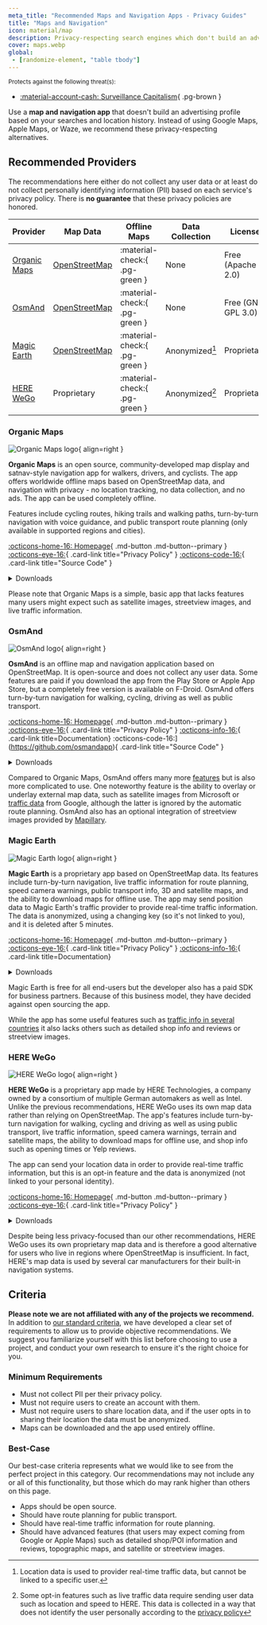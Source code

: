 ```yaml
---
meta_title: "Recommended Maps and Navigation Apps - Privacy Guides"
title: "Maps and Navigation"
icon: material/map 
description: Privacy-respecting search engines which don't build an advertising profile based on your searches.
cover: maps.webp
global:
 - [randomize-element, "table tbody"]
---
```

<small>Protects against the following threat(s):</small>

- [:material-account-cash: Surveillance Capitalism](basics/common-threats.md#surveillance-as-a-business-model){ .pg-brown }

Use a **map and navigation app** that doesn't build an advertising profile based on your searches and location history. Instead of using Google Maps, Apple Maps, or Waze, we recommend these privacy-respecting alternatives.

## Recommended Providers

The recommendations here either do not collect any user data or at least do not collect personally identifying information (PII) based on each service's privacy policy. There is **no guarantee** that these privacy policies are honored.

| Provider | Map Data | Offline Maps | Data Collection | License |
|---|---|---|---|---|
| [Organic Maps](#organic-maps) | [OpenStreetMap](https://www.openstreetmap.org/) | :material-check:{ .pg-green } | None | Free (Apache 2.0) |
| [OsmAnd](#osmand) | [OpenStreetMap](https://www.openstreetmap.org/) | :material-check:{ .pg-green } | None | Free (GNU GPL 3.0) |
| [Magic Earth](#magic-earth) | [OpenStreetMap](https://https://www.openstreetmap.org/) | :material-check:{ .pg-green } | Anonymized[^1] | Proprietary |
| [HERE WeGo](#here-wego) | Proprietary | :material-check:{ .pg-green } | Anonymized[^2] | Proprietary |

[^1]: Location data is used to provider real-time traffic data, but cannot be linked to a specific user.
[^2]: Some opt-in features such as live traffic data require sending user data such as location and speed to HERE. This data is collected in a way that does not identify the user personally according to the [privacy policy](https://legal.here.com/en-gb/privacy/here-wego-here-application-or-here-maps-privacy-supplement-updated)


### Organic Maps

<div class="admonition recommendation" markdown>

![Organic Maps logo](assets/img/maps/organic-maps.svg){ align=right }

**Organic Maps** is an open source, community-developed map display and satnav-style navigation app for walkers, drivers, and cyclists. The app offers worldwide offline maps based on OpenStreetMap data, and navigation with privacy - no location tracking, no data collection, and no ads. The app can be used completely offline.

Features include cycling routes, hiking trails and walking paths, turn-by-turn navigation with voice guidance, and public transport route planning (only available in supported regions and cities).

[:octicons-home-16: Homepage](https://organicmaps.app/){ .md-button .md-button--primary }
[:octicons-eye-16:](hhttps://organicmaps.app/privacy/){ .card-link title="Privacy Policy" }
[:octicons-code-16:](https://github.com/organicmaps/organicmaps){ .card-link title="Source Code" }

<details class="downloads" markdown>
<summary>Downloads</summary>

- [:simple-github: GitHub](https://github.com/organicmaps/organicmaps)
- [:simple-googleplay: Google Play](https://play.google.com/store/apps/details?id=app.organicmaps)
- [:simple-fdroid: F-Droid](https://f-droid.org/en/packages/app.organicmaps/)
- [:simple-appstore: App Store](https://apps.apple.com/app/organic-maps/id1567437057)
- [:simple-linux: Linux](https://flathub.org/apps/app.organicmaps.desktop)

</details>

</div>

Please note that Organic Maps is a simple, basic app that lacks features many users might expect such as satellite images, streetview images, and live traffic information.

### OsmAnd

<div class="admonition recommendation" markdown>

![OsmAnd logo](assets/img/maps/osmand.svg){ align=right }

**OsmAnd** is an offline map and navigation application based on OpenStreetMap. It is open-source and does not collect any user data. Some features are paid if you download the app from the Play Store or Apple App Store, but a completely free version is available on F-Droid. OsmAnd offers turn-by-turn navigation for walking, cycling, driving as well as public transport.

[:octicons-home-16: Homepage](https://osmand.net/){ .md-button .md-button--primary }
[:octicons-eye-16:](https://osmand.net/docs/legal/privacy-policy/){ .card-link title="Privacy Policy" }
[:octicons-info-16:](https://osmand.net/docs/intro){ .card-link title=Documentation}
:octicons-code-16:](https://github.com/osmandapp){ .card-link title="Source Code" }

<details class="downloads" markdown>
<summary>Downloads</summary>

- [:simple-googleplay: Google Play](https://play.google.com/store/apps/details?id=net.osmand)
- [:simple-fdroid: F-Droid](https://f-droid.org/en/packages/net.osmand.plus/)
- [:simple-appstore: App Store](https://apps.apple.com/us/app/osmand-maps-travel-navigate/id934850257)

</details>

</div>

Compared to Organic Maps, OsmAnd offers many more [features](https://wiki.openstreetmap.org/wiki/OsmAnd#Features) but is also more complicated to use. One noteworthy feature is the ability to overlay or underlay external map data, such as satellite images from Microsoft or [traffic data](https://web.archive.org/web/20211203063453/http://themm.net/public/osmand_traffic) from Google, although the latter is ignored by the automatic route planning. OsmAnd also has an optional integration of streetview images provided by [Mapillary](https://www.mapillary.com/).

### Magic Earth

<div class="admonition recommendation" markdown>

![Magic Earth logo](assets/img/maps/magic-earth.png){ align=right }

**Magic Earth** is a proprietary app based on OpenStreetMap data. Its features include turn-by-turn navigation, live traffic information for route planning, speed camera warnings, public transport info, 3D and satellite maps, and the ability to download maps for offline use. The app may send position data to Magic Earth's traffic provider to provide real-time traffic information. The data is anonymized, using a changing key (so it's not linked to you), and it is deleted after 5 minutes.

[:octicons-home-16: Homepage](https://www.magicearth.com/){ .md-button .md-button--primary }
[:octicons-eye-16:](https://www.magicearth.com/privacy/){ .card-link title="Privacy Policy" }
[:octicons-info-16:](https://www.magicearth.com/faq-en/){ .card-link title=Documentation}

<details class="downloads" markdown>
<summary>Downloads</summary>

- [:simple-googleplay: Google Play](https://play.google.com/store/apps/details?id=com.generalmagic.magicearth&hl=en)
- [:simple-appstore: App Store](https://itunes.apple.com/us/app/magic-earth-gps-navigation/id1007331679?mt=8)

</details>

</div>

Magic Earth is free for all end-users but the developer also has a paid SDK for business partners. Because of this business model, they have decided against open sourcing the app.

While the app has some useful features such as [traffic info in several countries](https://www.magicearth.com/feature-availablity/#hd_traffic) it also lacks others such as detailed shop info and reviews or streetview images.

### HERE WeGo

<div class="admonition recommendation" markdown>

![HERE WeGo logo](assets/img/maps/here.png){ align=right }

**HERE WeGo** is a proprietary app made by HERE Technologies, a company owned by a consortium of multiple German automakers as well as Intel. Unlike the previous recommendations, HERE WeGo uses its own map data rather than relying on OpenStreetMap. The app's features include turn-by-turn navigation for walking, cycling and driving as well as using public transport, live traffic information, speed camera warnings, terrain and satellite maps, the ability to download maps for offline use, and shop info such as opening times or Yelp reviews.

The app can send your location data in order to provide real-time traffic information, but this is an opt-in feature and the data is anonymized (not linked to your personal identity). 

[:octicons-home-16: Homepage](https://www.here.com/products/wego){ .md-button .md-button--primary }
[:octicons-eye-16:](https://legal.here.com/en-gb/privacy/here-wego-here-application-or-here-maps-privacy-supplement-updated){ .card-link title="Privacy Policy" }

<details class="downloads" markdown>
<summary>Downloads</summary>

- [:simple-googleplay: Google Play](https://play.google.com/store/apps/details?id=com.here.app.maps&pli=1)
- [:simple-appstore: App Store](https://apps.apple.com/us/app/here-wego-maps-navigation/id955837609)
- [:octicons-browser-16: Web](https://wego.here.com/)

</details>

</div>

Despite being less privacy-focused than our other recommendations, HERE WeGo uses its own proprietary map data and is therefore a good alternative for users who live in regions where OpenStreetMap is insufficient. In fact, HERE's map data is used by several car manufacturers for their built-in navigation systems.

## Criteria

**Please note we are not affiliated with any of the projects we recommend.** In addition to [our standard criteria](about/criteria.md), we have developed a clear set of requirements to allow us to provide objective recommendations. We suggest you familiarize yourself with this list before choosing to use a project, and conduct your own research to ensure it's the right choice for you.

### Minimum Requirements

- Must not collect PII per their privacy policy.
- Must not require users to create an account with them.
- Must not require users to share location data, and if the user opts in to sharing their location the data  must be anonymized.
- Maps can be downloaded and the app used entirely offline.

### Best-Case

Our best-case criteria represents what we would like to see from the perfect project in this category. Our recommendations may not include any or all of this functionality, but those which do may rank higher than others on this page.

- Apps should be open source.
- Should have route planning for public transport.
- Should have real-time traffic information for route planning.
- Should have advanced features (that users may expect coming from Google or Apple Maps) such as detailed shop/POI information and reviews, topographic maps, and satellite or streetview images.
